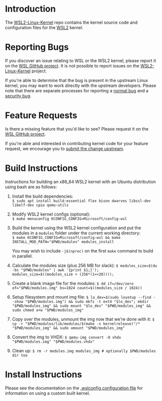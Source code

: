 # Introduction

The [WSL2-Linux-Kernel][wsl2-kernel] repo contains the kernel source code and
configuration files for the [WSL2][about-wsl2] kernel.

# Reporting Bugs

If you discover an issue relating to WSL or the WSL2 kernel, please report it on
the [WSL GitHub project][wsl-issue]. It is not possible to report issues on the
[WSL2-Linux-Kernel][wsl2-kernel] project.

If you're able to determine that the bug is present in the upstream Linux
kernel, you may want to work directly with the upstream developers. Please note
that there are separate processes for reporting a [normal bug][normal-bug] and
a [security bug][security-bug].

# Feature Requests

Is there a missing feature that you'd like to see? Please request it on the
[WSL GitHub project][wsl-issue].

If you're able and interested in contributing kernel code for your feature
request, we encourage you to [submit the change upstream][submit-patch].

# Build Instructions

Instructions for building an x86_64 WSL2 kernel with an Ubuntu distribution using bash are
as follows:

1. Install the build dependencies:  
   `$ sudo apt install build-essential flex bison dwarves libssl-dev libelf-dev cpio qemu-utils`

2. Modify WSL2 kernel configs (optional):  
   `$ make menuconfig KCONFIG_CONFIG=Microsoft/config-wsl`

3. Build the kernel using the WSL2 kernel configuration and put the modules in a `modules`
   folder under the current working directory:  
   `$ make KCONFIG_CONFIG=Microsoft/config-wsl && make INSTALL_MOD_PATH="$PWD/modules" modules_install`
   
   You may wish to include `-j$(nproc)` on the first `make` command to build in parallel.

4. Calculate the modules size (plus 256 MB for slack):
   `$ modules_size=$(du -bs "$PWD/modules" | awk '{print $1;}'); modules_size=$((modules_size + (256*(1<<20))));`

5. Create a blank image file for the modules:
   `$ dd if=/dev/zero of="$PWD/modules.img" bs=1024 count=$((modules_size / 1024))`

6. Setup filesystem and mount img file:
   `$ lo_dev=$(sudo losetup --find --show "$PWD/modules.img") && sudo mkfs -t ext4 "$lo_dev"; mkdir "$PWD/modules_img" && sudo mount "$lo_dev" "$PWD/modules_img" && sudo chmod a+w "$PWD/modules_img"`

7. Copy over the modules, unmount the img now that we're done with it:
   `$ cp -r "$PWD/modules/lib/modules/$(make -s kernelrelease)"/* "$PWD/modules_img" && sudo umount "$PWD/modules_img"`

8. Convert the img to VHDX:
   `$ qemu-img convert -O vhdx "$PWD/modules.img" "$PWD/modules.vhdx"`

9. Clean up:
   `$ rm -r modules.img modules_img # optionally $PWD/modules dir too`

# Install Instructions

Please see the documentation on the [.wslconfig configuration
file][install-inst] for information on using a custom built kernel.

[wsl2-kernel]:  https://github.com/microsoft/WSL2-Linux-Kernel
[about-wsl2]:   https://docs.microsoft.com/en-us/windows/wsl/about#what-is-wsl-2
[wsl-issue]:    https://github.com/microsoft/WSL/issues/new/choose
[normal-bug]:   https://www.kernel.org/doc/html/latest/admin-guide/bug-hunting.html#reporting-the-bug
[security-bug]: https://www.kernel.org/doc/html/latest/admin-guide/security-bugs.html
[submit-patch]: https://www.kernel.org/doc/html/latest/process/submitting-patches.html
[install-inst]: https://docs.microsoft.com/en-us/windows/wsl/wsl-config#configure-global-options-with-wslconfig
